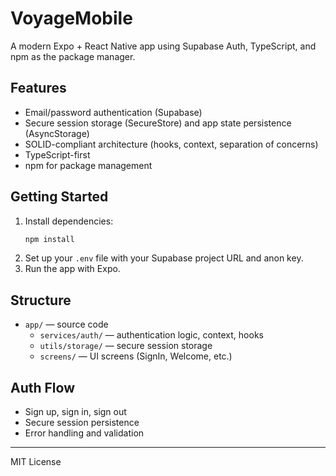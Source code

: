 # VoyageMobile

A modern Expo + React Native app using Supabase Auth, TypeScript, and npm as the package manager.

## Features

- Email/password authentication (Supabase)
- Secure session storage (SecureStore) and app state persistence (AsyncStorage)
- SOLID-compliant architecture (hooks, context, separation of concerns)
- TypeScript-first
- npm for package management

## Getting Started

1. Install dependencies:
   ```sh
   npm install
   ```
2. Set up your `.env` file with your Supabase project URL and anon key.
3. Run the app with Expo.

## Structure

- `app/` — source code
  - `services/auth/` — authentication logic, context, hooks
  - `utils/storage/` — secure session storage
  - `screens/` — UI screens (SignIn, Welcome, etc.)

## Auth Flow

- Sign up, sign in, sign out
- Secure session persistence
- Error handling and validation

---

MIT License
